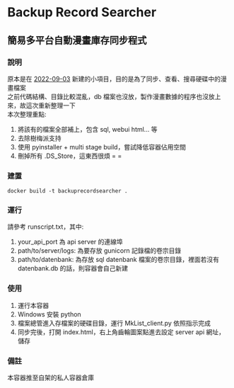 # Backup Record Searcher

## 簡易多平台自動漫畫庫存同步程式

### 說明

原本是在 [2022-09-03](https://github.com/poynt2005/backup-record-searcher/commit/b24656edccf57841ff6f34d832e5a13dd588f544) 新建的小項目，目的是為了同步、查看、搜尋硬碟中的漫畫檔案  
之前代碼結構、目錄比較混亂，db 檔案也沒放，製作漫畫數據的程序也沒放上來，故這次重新整理一下  
本次整理重點:

1. 將該有的檔案全部補上，包含 sql, webui html... 等
2. 去除樹梅派支持
3. 使用 pyinstaller + multi stage build，嘗試降低容器佔用空間
4. 刪掉所有 .DS_Store，這東西很煩 = =

### 建置

```
docker build -t backuprecordsearcher .
```

### 運行

請參考 runscript.txt，其中:

1. your_api_port 為 api server 的連線埠
2. path/to/server/logs: 為要存放 gunicorn 記錄檔的卷宗目錄
3. path/to/datenbank: 為存放 sql datenbank 檔案的卷宗目錄，裡面若沒有 datenbank.db 的話，則容器會自己新建

### 使用

1. 運行本容器
2. Windows 安裝 python
3. 檔案總管進入存檔案的硬碟目錄，運行 MkList_client.py 依照指示完成
4. 同步完後，打開 index.html，右上角齒輪圖案點進去設定 server api 網址，儲存

### 備註

本容器推至自架的私人容器倉庫
